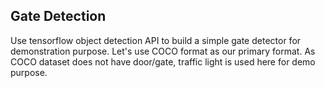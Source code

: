 ## Gate Detection
Use tensorflow object detection API to build a simple gate detector for demonstration purpose. Let's use COCO format as our primary format. As COCO dataset does not have door/gate, traffic light is used here for demo purpose.
